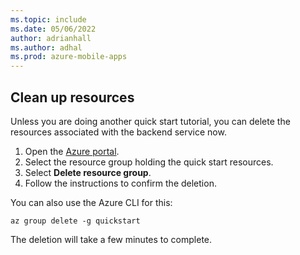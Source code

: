```yaml
---
ms.topic: include
ms.date: 05/06/2022
author: adrianhall
ms.author: adhal
ms.prod: azure-mobile-apps
---
```


## Clean up resources

Unless you are doing another quick start tutorial, you can delete the resources associated with the backend service now.

1. Open the [Azure portal](https://portal.azure.com).
1. Select the resource group holding the quick start resources.
1. Select **Delete resource group**.
1. Follow the instructions to confirm the deletion.

You can also use the Azure CLI for this:

``` azurecli
az group delete -g quickstart
```

The deletion will take a few minutes to complete.
